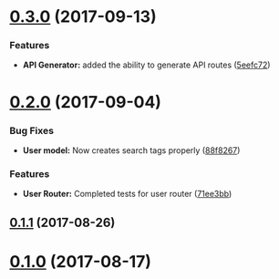 <a name="0.3.0"></a>
# [0.3.0](https://github.com/EnsembleLab/api-template/compare/0.2.0...v0.3.0) (2017-09-13)


### Features

* **API Generator:** added the ability to generate API routes ([5eefc72](https://github.com/EnsembleLab/api-template/commit/5eefc72))



<a name="0.2.0"></a>
# [0.2.0](https://github.com/EnsembleLab/api-template/compare/0.1.1...v0.2.0) (2017-09-04)


### Bug Fixes

* **User model:** Now creates search tags properly ([88f8267](https://github.com/EnsembleLab/api-template/commit/88f8267))


### Features

* **User Router:** Completed tests for user router ([71ee3bb](https://github.com/EnsembleLab/api-template/commit/71ee3bb))



<a name="0.1.1"></a>
## [0.1.1](https://github.com/EnsembleLab/api-template/compare/0.1.0...v0.1.1) (2017-08-26)



<a name="0.1.0"></a>
# [0.1.0](https://github.com/EnsembleLab/api-template/compare/0.0.2...v0.1.0) (2017-08-17)



